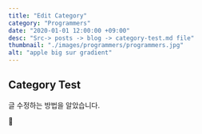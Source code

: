 ```yaml
---
title: "Edit Category"
category: "Programmers"
date: "2020-01-01 12:00:00 +09:00"
desc: "Src-> posts -> blog -> category-test.md file"
thumbnail: "./images/programmers/programmers.jpg"
alt: "apple big sur gradient"
---
```


## Category Test

글 수정하는 방법을 알았습니다.

🍎
